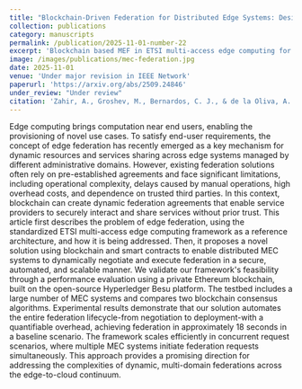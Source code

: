 ```yaml
---
title: "Blockchain-Driven Federation for Distributed Edge Systems: Design and Experimental Validation"
collection: publications
category: manuscripts
permalink: /publication/2025-11-01-number-22
excerpt: 'Blockchain based MEF in ETSI multi-access edge computing for federation of services.'
image: /images/publications/mec-federation.jpg
date: 2025-11-01
venue: 'Under major revision in IEEE Network'
paperurl: 'https://arxiv.org/abs/2509.24846'
under_review: "Under review"
citation: 'Zahir, A., Groshev, M., Bernardos, C. J., & de la Oliva, A. (2025). Blockchain-Driven Federation for Distributed Edge Systems: Design and Experimental Validation. arXiv preprint arXiv:2509.24846. Available at https://arxiv.org/abs/2509.24846'
---
```

Edge computing brings computation near end users, enabling the provisioning of novel use cases. To satisfy end-user requirements, the concept of edge federation has recently emerged as a key mechanism for dynamic resources and services sharing across edge systems managed by different administrative domains. However, existing federation solutions often rely on pre-established agreements and face significant limitations, including operational complexity, delays caused by manual operations, high overhead costs, and dependence on trusted third parties. In this context, blockchain can create dynamic federation agreements that enable service providers to securely interact and share services without prior trust.
This article first describes the problem of edge federation, using the standardized ETSI multi-access edge computing framework as a reference architecture, and how it is being addressed. Then, it proposes a novel solution using blockchain and smart contracts to enable distributed MEC systems to dynamically negotiate and execute federation in a secure, automated, and scalable manner. We validate our framework's feasibility through a performance evaluation using a private Ethereum blockchain, built on the open-source Hyperledger Besu platform. The testbed includes a large number of MEC systems and compares two blockchain consensus algorithms. Experimental results demonstrate that our solution automates the entire federation lifecycle-from negotiation to deployment-with a quantifiable overhead, achieving federation in approximately 18 seconds in a baseline scenario. The framework scales efficiently in concurrent request scenarios, where multiple MEC systems initiate federation requests simultaneously. This approach provides a promising direction for addressing the complexities of dynamic, multi-domain federations across the edge-to-cloud continuum.
